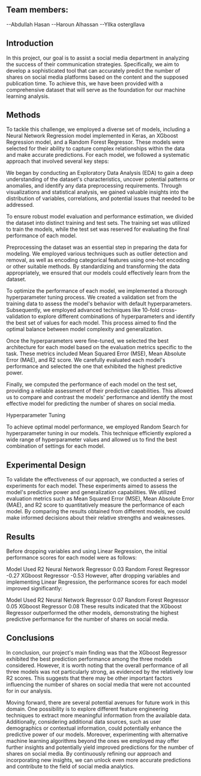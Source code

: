 ## Team members:
 --Abdullah Hasan
 --Haroun Alhassan 
 --Yllka ostergllava




## Introduction

In this project, our goal is to assist a social media department in analyzing the success of their communication strategies. Specifically, we aim to develop a sophisticated tool that can accurately predict the number of shares on social media platforms based on the content and the supposed publication time. To achieve this, we have been provided with a comprehensive dataset that will serve as the foundation for our machine learning analysis.

## Methods

To tackle this challenge, we employed a diverse set of models, including a Neural Network Regression model implemented in Keras, an XGboost Regression model, and a Random Forest Regressor. These models were selected for their ability to capture complex relationships within the data and make accurate predictions. For each model, we followed a systematic approach that involved several key steps:

We began by conducting an Exploratory Data Analysis (EDA) to gain a deep understanding of the dataset's characteristics, uncover potential patterns or anomalies, and identify any data preprocessing requirements. Through visualizations and statistical analysis, we gained valuable insights into the distribution of variables, correlations, and potential issues that needed to be addressed.

To ensure robust model evaluation and performance estimation, we divided the dataset into distinct training and test sets. The training set was utilized to train the models, while the test set was reserved for evaluating the final performance of each model.

Preprocessing the dataset was an essential step in preparing the data for modeling. We employed various techniques such as outlier detection and removal, as well as encoding categorical features using one-hot encoding or other suitable methods. By standardizing and transforming the data appropriately, we ensured that our models could effectively learn from the dataset.

To optimize the performance of each model, we implemented a thorough hyperparameter tuning process. We created a validation set from the training data to assess the model's behavior with default hyperparameters. Subsequently, we employed advanced techniques like 10-fold cross-validation to explore different combinations of hyperparameters and identify the best set of values for each model. This process aimed to find the optimal balance between model complexity and generalization.

Once the hyperparameters were fine-tuned, we selected the best architecture for each model based on the evaluation metrics specific to the task. These metrics included Mean Squared Error (MSE), Mean Absolute Error (MAE), and R2 score. We carefully evaluated each model's performance and selected the one that exhibited the highest predictive power.

Finally, we computed the performance of each model on the test set, providing a reliable assessment of their predictive capabilities. This allowed us to compare and contrast the models' performance and identify the most effective model for predicting the number of shares on social media.

Hyperparameter Tuning

To achieve optimal model performance, we employed Random Search for hyperparameter tuning in our models. This technique efficiently explored a wide range of hyperparameter values and allowed us to find the best combination of settings for each model.

## Experimental Design

To validate the effectiveness of our approach, we conducted a series of experiments for each model. These experiments aimed to assess the model's predictive power and generalization capabilities. We utilized evaluation metrics such as Mean Squared Error (MSE), Mean Absolute Error (MAE), and R2 score to quantitatively measure the performance of each model. By comparing the results obtained from different models, we could make informed decisions about their relative strengths and weaknesses.

## Results

Before dropping variables and using Linear Regression, the initial performance scores for each model were as follows:

Model Used	R2
Neural Network Regressor	0.03
Random Forest Regressor	-0.27
XGboost Regressor	-0.53
However, after dropping variables and implementing Linear Regression, the performance scores for each model improved significantly:

Model Used	R2
Neural Network Regressor	0.07
Random Forest Regressor	0.05
XGboost Regressor	0.08
These results indicated that the XGboost Regressor outperformed the other models, demonstrating the highest predictive performance for the number of shares on social media.

## Conclusions

In conclusion, our project's main finding was that the XGboost Regressor exhibited the best prediction performance among the three models considered. However, it is worth noting that the overall performance of all three models was not particularly strong, as evidenced by the relatively low R2 scores. This suggests that there may be other important factors influencing the number of shares on social media that were not accounted for in our analysis.

Moving forward, there are several potential avenues for future work in this domain. One possibility is to explore different feature engineering techniques to extract more meaningful information from the available data. Additionally, considering additional data sources, such as user demographics or contextual information, could potentially enhance the predictive power of our models. Moreover, experimenting with alternative machine learning algorithms beyond the ones we employed may offer further insights and potentially yield improved predictions for the number of shares on social media. By continuously refining our approach and incorporating new insights, we can unlock even more accurate predictions and contribute to the field of social media analytics.
